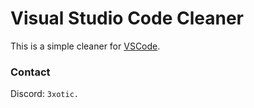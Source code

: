 # Visual Studio Code Cleaner
This is a simple cleaner for [VSCode](https://code.visualstudio.com/).

### Contact
Discord: ``3xotic.``
